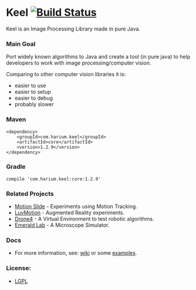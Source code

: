 Keel [![Build Status](https://travis-ci.org/Harium/keel.svg?branch=master)](https://travis-ci.org/Harium/keel)
====

Keel is an Image Processing Library made in pure Java.

### Main Goal
Port widely known algorithms to Java and create a tool (in pure java) to
 help developers to work with image processing/computer vision.

Comparing to other computer vision libraries it is:

- easier to use
- easier to setup
- easier to debug
- probably slower

### Maven
```
<dependency>
    <groupId>com.harium.keel</groupId>
    <artifactId>core</artifactId>
    <version>1.2.9</version>
</dependency>
```

### Gradle
```
compile 'com.harium.keel:core:1.2.9'
```

### Related Projects
- [Motion Slide](https://github.com/yuripourre/motion-slide/) - Experiments using Motion Tracking.
- [LuvMotion](https://github.com/yuripourre/luvmotion/) - Augmented Reality experiments.
- [Drone4](https://github.com/yuripourre/drone4) - A Virtual Environment to test robotic algorithms.
- [Emerald Lab](https://github.com/yuripourre/emerald-lab) - A Microscope Simulator.

### Docs
- For more information, see: [wiki](https://github.com/yuripourre/e-motion/wiki/) or some [examples](https://github.com/Harium/keel/wiki/Examples).

### License:
- [LGPL](https://www.gnu.org/licenses/lgpl-3.0.en.html)

